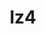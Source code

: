 ---
title: "lz4"
layout: cache
categories: [package, develop-2024-08-04]
meta: {"versions": ["1.9.4"], "compilers": ["cce@=15.0.1", "gcc@=10.2.1", "gcc@=10.3.0", "gcc@=11.1.0", "gcc@=11.4.0", "gcc@=12.3.0", "gcc@=7.3.1", "gcc@=7.5.0", "gcc@=9.4.0", "intel@=2021.10.0", "msvc@=19.39.33523", "oneapi@=2024.2.0"], "oss": ["amzn2", "centos7", "rhel8", "sle_hpc15", "ubuntu18.04", "ubuntu20.04", "ubuntu22.04", "windows10.0.20348"], "platforms": ["linux", "windows"], "targets": ["aarch64", "neoverse_n1", "neoverse_v1", "neoverse_v2", "ppc64le", "x86_64", "x86_64_v3", "x86_64_v4", "zen4"], "stacks": ["aws-isc", "aws-isc-aarch64", "aws-pcluster-neoverse_v1", "aws-pcluster-x86_64_v4", "build_systems", "data-vis-sdk", "developer-tools-manylinux2014", "e4s-cray-rhel", "e4s-cray-sles", "e4s-neoverse-v2", "e4s-neoverse_v1", "e4s-oneapi", "e4s-power", "e4s-rocm-external", "radiuss", "root", "tutorial", "windows-vis"], "num_specs": 20, "num_specs_by_stack": {"root": 20, "aws-isc-aarch64": 2, "aws-pcluster-neoverse_v1": 2, "aws-pcluster-x86_64_v4": 4, "aws-isc": 1, "developer-tools-manylinux2014": 1, "e4s-cray-rhel": 1, "e4s-cray-sles": 1, "radiuss": 1, "build_systems": 1, "e4s-power": 1, "data-vis-sdk": 1, "e4s-neoverse_v1": 1, "e4s-neoverse-v2": 1, "e4s-rocm-external": 1, "tutorial": 1, "e4s-oneapi": 1, "windows-vis": 1}}
spec_details: [{"hash": "ypxyyiotlrr4hzw3rcf23ox3xaesi4cl", "compiler": "gcc@=7.3.1", "versions": ["1.9.4"], "os": "amzn2", "platform": "linux", "target": "aarch64", "variants": ["build_system=makefile", "libs=shared,static", "+pic"], "stacks": ["root", "aws-isc-aarch64"], "size": "-", "tarball": "https://binaries.spack.io/releases/develop-2024-08-04/build_cache/linux-amzn2-aarch64/gcc-7.3.1/lz4-1.9.4/linux-amzn2-aarch64-gcc-7.3.1-lz4-1.9.4-ypxyyiotlrr4hzw3rcf23ox3xaesi4cl.spack"}, {"hash": "n7cvvofn75c3a56ter6cx4wpr6ezt32t", "compiler": "gcc@=12.3.0", "versions": ["1.9.4"], "os": "amzn2", "platform": "linux", "target": "neoverse_n1", "variants": ["build_system=makefile", "libs=shared,static", "+pic"], "stacks": ["aws-pcluster-neoverse_v1", "root"], "size": "-", "tarball": "https://binaries.spack.io/releases/develop-2024-08-04/build_cache/linux-amzn2-neoverse_n1/gcc-12.3.0/lz4-1.9.4/linux-amzn2-neoverse_n1-gcc-12.3.0-lz4-1.9.4-n7cvvofn75c3a56ter6cx4wpr6ezt32t.spack"}, {"hash": "hjihb33h43lid5bfkdzjolrs7bgijcgl", "compiler": "gcc@=7.3.1", "versions": ["1.9.4"], "os": "amzn2", "platform": "linux", "target": "neoverse_n1", "variants": ["build_system=makefile", "libs=shared,static", "+pic"], "stacks": ["root", "aws-isc-aarch64"], "size": "-", "tarball": "https://binaries.spack.io/releases/develop-2024-08-04/build_cache/linux-amzn2-neoverse_n1/gcc-7.3.1/lz4-1.9.4/linux-amzn2-neoverse_n1-gcc-7.3.1-lz4-1.9.4-hjihb33h43lid5bfkdzjolrs7bgijcgl.spack"}, {"hash": "du7tgh52kpkxt4ghakqdwurggoq7rlvf", "compiler": "gcc@=12.3.0", "versions": ["1.9.4"], "os": "amzn2", "platform": "linux", "target": "neoverse_v1", "variants": ["build_system=makefile", "libs=shared,static", "+pic"], "stacks": ["aws-pcluster-neoverse_v1", "root"], "size": "-", "tarball": "https://binaries.spack.io/releases/develop-2024-08-04/build_cache/linux-amzn2-neoverse_v1/gcc-12.3.0/lz4-1.9.4/linux-amzn2-neoverse_v1-gcc-12.3.0-lz4-1.9.4-du7tgh52kpkxt4ghakqdwurggoq7rlvf.spack"}, {"hash": "nbrcnbnax2hpprp2ipfvjhlnkjmh77p3", "compiler": "gcc@=12.3.0", "versions": ["1.9.4"], "os": "amzn2", "platform": "linux", "target": "x86_64_v3", "variants": ["build_system=makefile", "libs=shared,static", "+pic"], "stacks": ["aws-pcluster-x86_64_v4", "root"], "size": "-", "tarball": "https://binaries.spack.io/releases/develop-2024-08-04/build_cache/linux-amzn2-x86_64_v3/gcc-12.3.0/lz4-1.9.4/linux-amzn2-x86_64_v3-gcc-12.3.0-lz4-1.9.4-nbrcnbnax2hpprp2ipfvjhlnkjmh77p3.spack"}, {"hash": "7z4iwxtgq3uls4ml6tfzylnm6e2ocn3t", "compiler": "gcc@=7.3.1", "versions": ["1.9.4"], "os": "amzn2", "platform": "linux", "target": "x86_64_v3", "variants": ["build_system=makefile", "libs=shared,static", "+pic"], "stacks": ["aws-isc", "root"], "size": "-", "tarball": "https://binaries.spack.io/releases/develop-2024-08-04/build_cache/linux-amzn2-x86_64_v3/gcc-7.3.1/lz4-1.9.4/linux-amzn2-x86_64_v3-gcc-7.3.1-lz4-1.9.4-7z4iwxtgq3uls4ml6tfzylnm6e2ocn3t.spack"}, {"hash": "ytzqdvwgp37e2w54sjtiszysk5yf7rpq", "compiler": "gcc@=12.3.0", "versions": ["1.9.4"], "os": "amzn2", "platform": "linux", "target": "x86_64_v4", "variants": ["build_system=makefile", "libs=shared,static", "+pic"], "stacks": ["aws-pcluster-x86_64_v4", "root"], "size": "-", "tarball": "https://binaries.spack.io/releases/develop-2024-08-04/build_cache/linux-amzn2-x86_64_v4/gcc-12.3.0/lz4-1.9.4/linux-amzn2-x86_64_v4-gcc-12.3.0-lz4-1.9.4-ytzqdvwgp37e2w54sjtiszysk5yf7rpq.spack"}, {"hash": "xszz637scul34ivi26brrqxf5a4vm4ke", "compiler": "intel@=2021.10.0", "versions": ["1.9.4"], "os": "amzn2", "platform": "linux", "target": "x86_64_v3", "variants": ["build_system=makefile", "libs=shared,static", "+pic"], "stacks": ["aws-pcluster-x86_64_v4", "root"], "size": "-", "tarball": "https://binaries.spack.io/releases/develop-2024-08-04/build_cache/linux-amzn2-x86_64_v3/intel-2021.10.0/lz4-1.9.4/linux-amzn2-x86_64_v3-intel-2021.10.0-lz4-1.9.4-xszz637scul34ivi26brrqxf5a4vm4ke.spack"}, {"hash": "roocnr2di2p35dxf5hcxa3ylbmtaqbnx", "compiler": "intel@=2021.10.0", "versions": ["1.9.4"], "os": "amzn2", "platform": "linux", "target": "x86_64_v4", "variants": ["build_system=makefile", "libs=shared,static", "+pic"], "stacks": ["aws-pcluster-x86_64_v4", "root"], "size": "-", "tarball": "https://binaries.spack.io/releases/develop-2024-08-04/build_cache/linux-amzn2-x86_64_v4/intel-2021.10.0/lz4-1.9.4/linux-amzn2-x86_64_v4-intel-2021.10.0-lz4-1.9.4-roocnr2di2p35dxf5hcxa3ylbmtaqbnx.spack"}, {"hash": "xnbh27j3rg5nrd2kf27yd6t3ifa4cajo", "compiler": "gcc@=10.2.1", "versions": ["1.9.4"], "os": "centos7", "platform": "linux", "target": "x86_64_v3", "variants": ["build_system=makefile", "libs=shared,static", "+pic"], "stacks": ["developer-tools-manylinux2014", "root"], "size": "-", "tarball": "https://binaries.spack.io/releases/develop-2024-08-04/build_cache/linux-centos7-x86_64_v3/gcc-10.2.1/lz4-1.9.4/linux-centos7-x86_64_v3-gcc-10.2.1-lz4-1.9.4-xnbh27j3rg5nrd2kf27yd6t3ifa4cajo.spack"}, {"hash": "gqixvikr5xfw3ug6lfqn7qa5czrknbqd", "compiler": "cce@=15.0.1", "versions": ["1.9.4"], "os": "rhel8", "platform": "linux", "target": "zen4", "variants": ["build_system=makefile", "libs=shared,static", "+pic"], "stacks": ["e4s-cray-rhel", "root"], "size": "-", "tarball": "https://binaries.spack.io/releases/develop-2024-08-04/build_cache/linux-rhel8-zen4/cce-15.0.1/lz4-1.9.4/linux-rhel8-zen4-cce-15.0.1-lz4-1.9.4-gqixvikr5xfw3ug6lfqn7qa5czrknbqd.spack"}, {"hash": "7xu4hsubczhvgotppyfumqagfhl4d4fr", "compiler": "gcc@=10.3.0", "versions": ["1.9.4"], "os": "sle_hpc15", "platform": "linux", "target": "x86_64_v4", "variants": ["build_system=makefile", "libs=shared,static", "+pic"], "stacks": ["e4s-cray-sles", "root"], "size": "-", "tarball": "https://binaries.spack.io/releases/develop-2024-08-04/build_cache/linux-sle_hpc15-x86_64_v4/gcc-10.3.0/lz4-1.9.4/linux-sle_hpc15-x86_64_v4-gcc-10.3.0-lz4-1.9.4-7xu4hsubczhvgotppyfumqagfhl4d4fr.spack"}, {"hash": "tlabd65guiojzggndmhdr6ll5f4gddcg", "compiler": "gcc@=7.5.0", "versions": ["1.9.4"], "os": "ubuntu18.04", "platform": "linux", "target": "x86_64_v3", "variants": ["build_system=makefile", "libs=shared,static", "+pic"], "stacks": ["radiuss", "build_systems", "root"], "size": "-", "tarball": "https://binaries.spack.io/releases/develop-2024-08-04/build_cache/linux-ubuntu18.04-x86_64_v3/gcc-7.5.0/lz4-1.9.4/linux-ubuntu18.04-x86_64_v3-gcc-7.5.0-lz4-1.9.4-tlabd65guiojzggndmhdr6ll5f4gddcg.spack"}, {"hash": "2faf3dof4dqngdtro7wzmj3siib266ye", "compiler": "gcc@=9.4.0", "versions": ["1.9.4"], "os": "ubuntu20.04", "platform": "linux", "target": "ppc64le", "variants": ["build_system=makefile", "libs=shared,static", "+pic"], "stacks": ["e4s-power", "root"], "size": "-", "tarball": "https://binaries.spack.io/releases/develop-2024-08-04/build_cache/linux-ubuntu20.04-ppc64le/gcc-9.4.0/lz4-1.9.4/linux-ubuntu20.04-ppc64le-gcc-9.4.0-lz4-1.9.4-2faf3dof4dqngdtro7wzmj3siib266ye.spack"}, {"hash": "hmvxk4exxbmqoqgnbmbvkavuaaxeg7ll", "compiler": "gcc@=11.1.0", "versions": ["1.9.4"], "os": "ubuntu20.04", "platform": "linux", "target": "x86_64_v3", "variants": ["build_system=makefile", "libs=shared,static", "+pic"], "stacks": ["root", "data-vis-sdk"], "size": "-", "tarball": "https://binaries.spack.io/releases/develop-2024-08-04/build_cache/linux-ubuntu20.04-x86_64_v3/gcc-11.1.0/lz4-1.9.4/linux-ubuntu20.04-x86_64_v3-gcc-11.1.0-lz4-1.9.4-hmvxk4exxbmqoqgnbmbvkavuaaxeg7ll.spack"}, {"hash": "zrqoryuxusk3aru6e2tl6rycsexkwogn", "compiler": "gcc@=11.4.0", "versions": ["1.9.4"], "os": "ubuntu22.04", "platform": "linux", "target": "neoverse_v1", "variants": ["build_system=makefile", "libs=shared,static", "+pic"], "stacks": ["e4s-neoverse_v1", "root"], "size": "-", "tarball": "https://binaries.spack.io/releases/develop-2024-08-04/build_cache/linux-ubuntu22.04-neoverse_v1/gcc-11.4.0/lz4-1.9.4/linux-ubuntu22.04-neoverse_v1-gcc-11.4.0-lz4-1.9.4-zrqoryuxusk3aru6e2tl6rycsexkwogn.spack"}, {"hash": "xw46et6whzbdbtajiqkkk4abnamt6eng", "compiler": "gcc@=11.4.0", "versions": ["1.9.4"], "os": "ubuntu22.04", "platform": "linux", "target": "neoverse_v2", "variants": ["build_system=makefile", "libs=shared,static", "+pic"], "stacks": ["e4s-neoverse-v2", "root"], "size": "-", "tarball": "https://binaries.spack.io/releases/develop-2024-08-04/build_cache/linux-ubuntu22.04-neoverse_v2/gcc-11.4.0/lz4-1.9.4/linux-ubuntu22.04-neoverse_v2-gcc-11.4.0-lz4-1.9.4-xw46et6whzbdbtajiqkkk4abnamt6eng.spack"}, {"hash": "pgn4y5ndurlb7szikaq674j4n5fsk6c7", "compiler": "gcc@=11.4.0", "versions": ["1.9.4"], "os": "ubuntu22.04", "platform": "linux", "target": "x86_64_v3", "variants": ["build_system=makefile", "libs=shared,static", "+pic"], "stacks": ["e4s-rocm-external", "tutorial", "root"], "size": "-", "tarball": "https://binaries.spack.io/releases/develop-2024-08-04/build_cache/linux-ubuntu22.04-x86_64_v3/gcc-11.4.0/lz4-1.9.4/linux-ubuntu22.04-x86_64_v3-gcc-11.4.0-lz4-1.9.4-pgn4y5ndurlb7szikaq674j4n5fsk6c7.spack"}, {"hash": "znrqzio5bw4bwqhz4k5ao7vyletsvgl5", "compiler": "oneapi@=2024.2.0", "versions": ["1.9.4"], "os": "ubuntu22.04", "platform": "linux", "target": "x86_64_v3", "variants": ["build_system=makefile", "libs=shared,static", "+pic"], "stacks": ["e4s-oneapi", "root"], "size": "-", "tarball": "https://binaries.spack.io/releases/develop-2024-08-04/build_cache/linux-ubuntu22.04-x86_64_v3/oneapi-2024.2.0/lz4-1.9.4/linux-ubuntu22.04-x86_64_v3-oneapi-2024.2.0-lz4-1.9.4-znrqzio5bw4bwqhz4k5ao7vyletsvgl5.spack"}, {"hash": "xg5bvxfl4ls3hxll35yfphputicvgoy2", "compiler": "msvc@=19.39.33523", "versions": ["1.9.4"], "os": "windows10.0.20348", "platform": "windows", "target": "x86_64", "variants": ["build_system=cmake", "build_type=Release", "generator=ninja", "~ipo", "libs=shared,static", "+pic"], "stacks": ["windows-vis", "root"], "size": "-", "tarball": "https://binaries.spack.io/releases/develop-2024-08-04/build_cache/windows-windows10.0.20348-x86_64/msvc-19.39.33523/lz4-1.9.4/windows-windows10.0.20348-x86_64-msvc-19.39.33523-lz4-1.9.4-xg5bvxfl4ls3hxll35yfphputicvgoy2.spack"}]
---